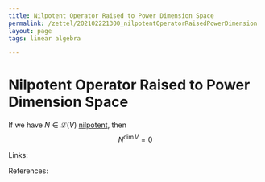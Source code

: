 ```yaml
---
title: Nilpotent Operator Raised to Power Dimension Space
permalink: /zettel/202102221300_nilpotentOperatorRaisedPowerDimension
layout: page
tags: linear algebra

---
```

# Nilpotent Operator Raised to Power Dimension Space

If we have $N \in \mathcal{L}(V)$ [nilpotent](202102221258_nilpotentOperatorDefinition), then 
$$
N^{\mathrm{dim} \, V} = 0
$$

Links: 

References: 

